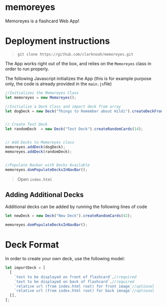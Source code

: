 # memoreyes
Memoreyes is a flashcard Web App!

# Deployment instructions

> `git clone https://github.com/clarknoah/memoreyes.git`



The App works right out of the box, and relies on the `Memoreyes` class in order to run properly.


The following Javascript initializes the App (this is for example purpose only, the code is already provided in the `main.js`file)


```Javascript
//Initializes the Memoreyes Class
let memoreyes = new Memoreyes();

//Initialize a Deck Class and import deck from array
let dogDeck = new Deck("Things to Remember about Hildi").createDeckFromArray(hildiDeck);


// Create Text Deck
let randomDeck  = new Deck("Test Deck").createRandomCards(14);


// Add Decks to Memoreyes class
memoreyes.addDeck(dogDeck);
memoreyes.addDeck(randomDeck);


//Populate Navbar with Decks Available
memoreyes.domPopulateDecksInNavBar();

```



> Open `index.html`




## Adding Additional Decks

Additional decks can be added by running the following lines of code

```Javascript
let newDeck = new Deck("New Deck").createRandomCards(42);

memoreyes.domPopulateDecksInNavBar();

```


# Deck Format
In order to create your own deck, use the following model:

```Javascript
let importDeck = [
  [
    `text to be displayed on front of flashcard`,//required
    `text to be displayed on back of flashcard`,//required
    `relative url (from index.html root) for front image`//optional
    `relative url (from index.html root) for back imnage`//optional
  [],
];
```
